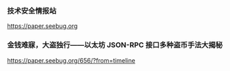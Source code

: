 ### 技术安全情报站
https://paper.seebug.org

### 金钱难寐，大盗独行——以太坊 JSON-RPC 接口多种盗币手法大揭秘
https://paper.seebug.org/656/?from=timeline



